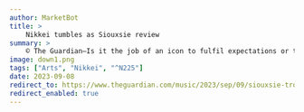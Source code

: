 ```yaml
---
author: MarketBot
title: >
    Nikkei tumbles as Siouxsie review
summary: >
    © The Guardian—Is it the job of an icon to fulfil expectations or to toy with them? The return to London of Siouxsie Sioux, so often lumbered with the soubriquet “queen of the goths”, isn’t heralded by a symbolic release of bats but by four dancing girls in tiaras and spangly bikinis. A stand-up band play cabaret ragtime. This beautifully restored east London venue screams art deco glamour, not post-punk anomie.
image: down1.png
tags: ["Arts", "Nikkei", "^N225"]
date: 2023-09-08
redirect_to: https://www.theguardian.com/music/2023/sep/09/siouxsie-troxy-london-review-more-greek-than-goth-goddess
redirect_enabled: true
---
```

